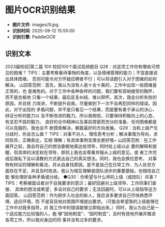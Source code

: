 # 图片OCR识别结果

- **图片文件**: images/9.jpg
- **识别时间**: 2025-09-12 15:55:00
- **识别引擎**: PaddleOCR

## 识别文本

2023届校招|第二篇
100
校招100个面试高频题目
Q28：对这项工作你有哪些可预见的困难？
TIPS：主要考察看待事物的角度，以及情绪管理的能力；不宜直接说出具体困难，
否则可能令对方怀疑应聘者不行；可以将话题引入对于困难的如何解决。
山回答范例：首先，我认为没有人是十全十美的，工作中出现一些困难是正常的，也
是难免的。对于工作中各种各样的问题，我们要有容纳接受的胸怀，而不是古板地
只看一个结果，最后反复纠结、难以释怀。其次，我会分析失败的原因，并且努
力改进，不断提升自我，尽量做到下一次不会再犯同样的错误。因此，对于出现的
矛盾问题，并不是只看见一个结果，而是要有勇于承认的决心、辩证分析的能力以
及不断改进的毅力。所以我相信，只要保持积极向上的心态，有坚忍不拔的毅力、
良好的合作精神以及事前周密而充分的准备，任何困难都是可以克服的，我也会不
断摸索解决，朝着最好的方向发展。
Q29：当和上级产生分歧时，你会怎么做？
TIPS：对事不对人，理性思考分析；解决事情为导向，求同存异，正确表达，互相
理解；有具体事例支撑会更好哦~
山回答范例：在工作展开之前，我会将自己的想法委婉地表达给领导，同时给上级以必
要的解释和提醒，但具体的决定权在领导，原则上我也会尊重并服从上级的意见。或
者工作完成后我私下会以请教的方式表达自己的真实想法。同时，我也会换位思考，
对事物有辩证的理解和看法，并从自身找原因，是不是自己在日常工作、为人处世方
面存在不足，并且及时改进。我认为相互理解是团队进步的重要基础，也相信自己能
够处理好各种矛盾或分岐。
●Q30：你希望与什么样的上级（或团队）共事？
TIPS：考察被面试者对于自我要求的意识；最好回避对上级领导、工作同事们直接、
具体的想法或希望，多谈对自己的要求；无法回避时，可以从上级指导这方面回答。
山回答范例：作为刚步入社会的新人，我应该多要求自己尽快熟悉环境、适应环境，而
不是盲目地对周围环境提出要求。（可能会希望我的上级能够在工作中对我多指导，对
我工作中的错误能够立即指出来。）同时，我认为自己是一个适应能力比较强的人，能
够“因地制宜”、“因时制宜”，及时有效地开展并推进各项工作，所以我对身边的同
事并没有过多的要求。
